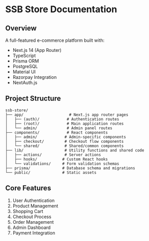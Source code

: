 # SSB Store Documentation

## Overview
A full-featured e-commerce platform built with:
- Next.js 14 (App Router)
- TypeScript
- Prisma ORM
- PostgreSQL
- Material UI
- Razorpay Integration
- NextAuth.js

## Project Structure
```
ssb-store/
├── app/                    # Next.js app router pages
│   ├── (auth)/            # Authentication routes
│   ├── (root)/            # Main application routes
│   └── admin/             # Admin panel routes
├── components/            # React components
│   ├── admin/            # Admin-specific components
│   ├── checkout/         # Checkout flow components
│   └── shared/           # Shared/common components
├── lib/                  # Utility functions and shared code
│   ├── actions/          # Server actions
│   ├── hooks/           # Custom React hooks
│   └── validations/     # Form validation schemas
├── prisma/              # Database schema and migrations
└── public/              # Static assets
```

## Core Features
1. User Authentication
2. Product Management
3. Shopping Cart
4. Checkout Process
5. Order Management
6. Admin Dashboard
7. Payment Integration